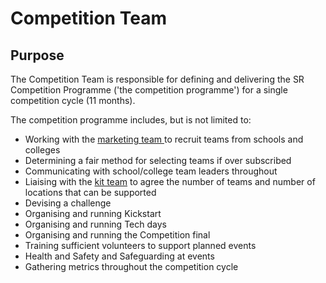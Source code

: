 # Competition Team

## Purpose

The Competition Team is responsible for defining and delivering the SR Competition Programme ('the competition programme') for a single competition cycle (11 months).

The competition programme includes, but is not limited to:

* Working with the [marketing team ](marketing-team.md) to recruit teams from schools and colleges
* Determining a fair method for selecting teams if over subscribed
* Communicating with school/college team leaders throughout
* Liaising with the [kit team](kit-team.md)  to agree the number of teams and number of locations that can be supported
* Devising a challenge
* Organising and running Kickstart
* Organising and running Tech days
* Organising and running the Competition final
* Training sufficient volunteers to support planned events
* Health and Safety and Safeguarding at events
* Gathering metrics throughout the competition cycle
